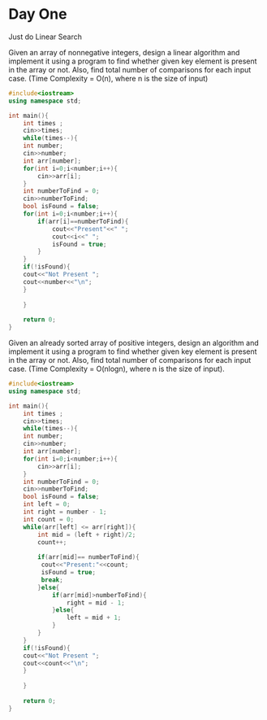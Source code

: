 # Day One
Just do Linear Search



Given an array of nonnegative integers, design a linear algorithm and implement it using a
program to find whether given key element is present in the array or not. Also, find total number
of comparisons for each input case. (Time Complexity = O(n), where n is the size of input) 

```cpp
#include<iostream>
using namespace std;

int main(){
    int times ;
    cin>>times;
    while(times--){
    int number;
    cin>>number;
    int arr[number];
    for(int i=0;i<number;i++){
        cin>>arr[i];
    }
    int numberToFind = 0;
    cin>>numberToFind;
    bool isFound = false;
    for(int i=0;i<number;i++){
        if(arr[i]==numberToFind){
            cout<<"Present"<<" ";
            cout<<i<<" ";
            isFound = true;
        }
    }
    if(!isFound){
    cout<<"Not Present ";
    cout<<number<<"\n";
    }
    
    }
    
    return 0;
}
```

Given an already sorted array of positive integers, design an algorithm and implement it using a
program to find whether given key element is present in the array or not. Also, find total number
of comparisons for each input case. (Time Complexity = O(nlogn), where n is the size of input).
```cpp
#include<iostream>
using namespace std;

int main(){
    int times ;
    cin>>times;
    while(times--){
    int number;
    cin>>number;
    int arr[number];
    for(int i=0;i<number;i++){
        cin>>arr[i];
    }
    int numberToFind = 0;
    cin>>numberToFind;
    bool isFound = false;
    int left = 0;
    int right = number - 1;
    int count = 0;
    while(arr[left] <= arr[right]){
        int mid = (left + right)/2;
        count++;
        
        if(arr[mid]== numberToFind){
         cout<<"Present:"<<count;    
         isFound = true;
         break;
        }else{
            if(arr[mid]>numberToFind){
                right = mid - 1;
            }else{
                left = mid + 1; 
            }
        }
    }
    if(!isFound){
    cout<<"Not Present ";
    cout<<count<<"\n";
    }
    
    }
    
    return 0;
}
```